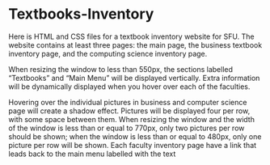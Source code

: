 # Textbooks-Inventory

Here is HTML and CSS files for a textbook inventory website for SFU.  The website contains at least three pages: the main page, the business textbook inventory page, and the computing science inventory page.

When resizing the window to less than 550px, the sections labelled “Textbooks” and “Main Menu” will be displayed vertically.
Extra information will be dynamically displayed when you hover over each of the faculties.

Hovering over the individual pictures in business and computer science page will create a shadow effect.
Pictures will be displayed four per row, with some space between them. When resizing the window and the width of the window is less than or equal to 770px, only two pictures per row should be shown; when the window is less than or equal to 480px, only one picture per row will be shown.
Each faculty inventory page have a link that leads back to the main menu labelled with the text
